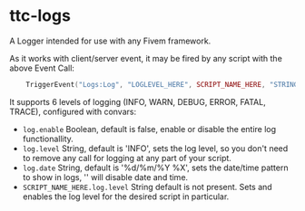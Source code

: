 # ttc-logs
A Logger intended for use with any Fivem framework.

As it works with client/server event, it may be fired by any script with the above Event Call:

```lua
    TriggerEvent("Logs:Log", "LOGLEVEL_HERE", SCRIPT_NAME_HERE, "STRING_TO_LOG")
```

It supports 6 levels of logging (INFO, WARN, DEBUG, ERROR, FATAL, TRACE), configured with convars:

* `log.enable` Boolean, default is false, enable or disable the entire log functionallity.
* `log.level` String, default is 'INFO', sets the log level, so you don't need to remove any call for logging at any part of your script.
* `log.date` String, default is '%d/%m/%Y %X', sets the date/time pattern to show in logs, '' will disable date and time.
* `SCRIPT_NAME_HERE.log.level` String default is not present. Sets and enables the log level for the desired script in particular.
